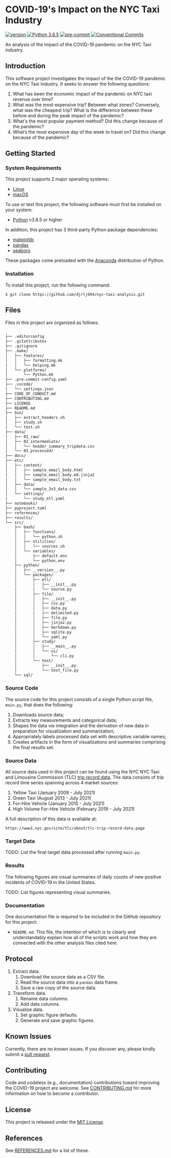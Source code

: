 # COVID-19's Impact on the NYC Taxi Industry

[![version](https://img.shields.io/badge/version-0.1.0-yellow.svg)](https://semver.org)
[![Python 3.8.5](https://img.shields.io/badge/python-3.8.5-blue.svg)](https://www.python.org/downloads/release/python-376/)
[![pre-commit](https://img.shields.io/badge/pre--commit-enabled-brightgreen?logo=pre-commit&logoColor=white)](https://github.com/pre-commit/pre-commit)
[![Conventional Commits](https://img.shields.io/badge/Conventional%20Commits-1.0.0-yellow.svg)](https://conventionalcommits.org)

An analysis of the impact of the COVID-19 pandemic on the NYC Taxi industry.

## Introduction

This software project investigates the impact of the the COVID-19 pandemic on
the NYC Taxi Industry. It seeks to answer the following questions:

1. What has been the economic impact of the pandemic on NYC taxi revenue over
   time?
2. What was the most expensive trip? Between what zones? Conversely, what was
   the cheapest trip? What is the difference between these before and during the
   peak impact of the pandemic?
3. What's the most popular payment method? Did this change because of the
   pandemic?
4. What’s the most expensive day of the week to travel on? Did this change
   because of the pandemic?

## Getting Started

### System Requirements

This project supports 2 major operating systems:

* [Linux][Linux]
* [macOS][macOS]

To use or test this project, the following software must first be installed on your
system:

* [Python][Python] v3.8.5 or higher

In addition, this project has 3 third-party Python package dependencies:

* [matplotlib][matplotlib]
* [pandas][pandas]
* [seaborn][seaborn]

These packages come preloaded with the [Anaconda][Anaconda] distribution of
Python.

### Installation

To install this project, run the following command:

```shell
$ git clone https://github.com/djrlj694/nyc-taxi-analysis.git
```

## Files

Files in this project are organized as follows:

```bash
.
├── .editorconfig
├── .gitattributes
├── .gitignore
├── .make/
│   ├── features/
│   │   ├── formatting.mk
│   │   └── helping.mk
│   └── platforms/
│       └── Python.mk
├── .pre-commit-config.yaml
├── .vscode/
│   └── settings.json
├── CODE_OF_CONDUCT.md
├── CONTRIBUTING.md
├── LICENSE
├── README.md
├── bin/
│   ├── extract_headers.sh
│   ├── study.sh
│   └── test.sh
├── data/
│   ├── 01_raw/
│   ├── 02_intermediate/
│   │   └── header_summary_tripdata.csv
│   └── 03_processed/
├── docs/
├── etc/
│   ├── content/
│   │   ├── sample_email_body.html
│   │   ├── sample_email_body.md.jinja2
│   │   └── sample_email_body.txt
│   ├── data/
│   │   └── sample_3x3_data.csv
│   └── settings/
│       └── study_etl.yaml
├── notebooks/
├── pyproject.toml
├── references/
├── results/
└── src/
    ├── bash/
    │   ├── functions/
    │   │   └── python.sh
    │   ├── utilities/
    │   │   └── sources.sh
    │   └── variables/
    │       ├── default.env
    │       └── python.env
    ├── python/
    │   ├── __version__.py
    │   └── packages/
    │       ├── etl/
    │       │   ├── __init__.py
    │       │   └── source.py
    │       ├── file/
    │       │   ├── __init__.py
    │       │   ├── csv.py
    │       │   ├── data.py
    │       │   ├── delimited.py
    │       │   ├── file.py
    │       │   ├── jinja2.py
    │       │   ├── markdown.py
    │       │   ├── sqlite.py
    │       │   └── yaml.py
    │       ├── study/
    │       │   ├── __main__.py
    │       │   └── ui/
    │       │       └── cli.py
    │       └── test/
    │           ├── __init__.py
    │           └── test_file.py
    └── sql/
```

### Source Code

The source code for this project consists of a single Python script file,
`main.py`, that does the following:

1. Downloads source data;
2. Extracts key measurements and categorical data;
3. Shapes the data via integration and the derivation of new data in preparation
   for visualization and summarization;
4. Appropriately labels processed data set with descriptive variable names;
5. Creates artifacts in the form of visualizations and summaries comprising the
   final results set.

### Source Data

All source data used in this project can be found using the NYC NYC Taxi and
Limousine Commission (TLC) [trip record data][TLC]. The data consists of trip
record time series spanning across 4 market sources:

1. Yellow Taxi (January 2009 - July 2021)
2. Green Taxi (August 2013 - July 2021)
3. For-Hire Vehicle (January 2015 - July 2021)
4. High Volume For-Hire Vehicle (February 2019 - July 2021)

A full description of this data is available at:

`https://www1.nyc.gov/site/tlc/about/tlc-trip-record-data.page`


### Target Data

TODO: List the final target data processed after running `main.py`.

### Results

The following figures are visual summaries of daily counts of new positive
incidents of COVID-19 in the United States.

TODO: List figures representing visual summaries.

### Documentation

One documentation file is required to be included in the GitHub repository for
this project:

* `README.md`: This file, the intention of which is to clearly and understandably
explain how all of the scripts work and how they are connected with the other
analysis files cited here.

## Protocol

1. Extract data.
    1. Download the source data as a CSV file.
    2. Read the source data into a `pandas` data frame.
    3. Save a raw copy of the source data.
2. Transform data.
    1. Rename data columns.
    2. Add data columns.
3. Visualize data.
    1. Set graphic figure defaults.
    2. Generate and save graphic figures.

## Known Issues

Currently, there are no known issues.  If you discover any, please kindly submit
a [pull request](CONTRIBUTING.md).

## Contributing

Code and codeless (e.g., documentation) contributions toward improving the
COVID-19 project are welcome. See [CONTRIBUTING.md](CONTRIBUTING.md) for more
information on how to become a contributor.

## License

This project is released under the [MIT License](LICENSE).

## References

See [REFERENCES.md](REFERENCES.md) for a list of these.

[Anaconda]: https://www.anaconda.com/products/individual
[Linux]: https://www.linuxfoundation.org
[macOS]: https://www.apple.com/macos/
[matplotlib]: https://matplotlib.org
[Python]: https://www.python.org
[pandas]: https://pandas.pydata.org
[seaborn]: https://seaborn.pydata.org
[TLC]: https://www1.nyc.gov/site/tlc/about/tlc-trip-record-data.page
